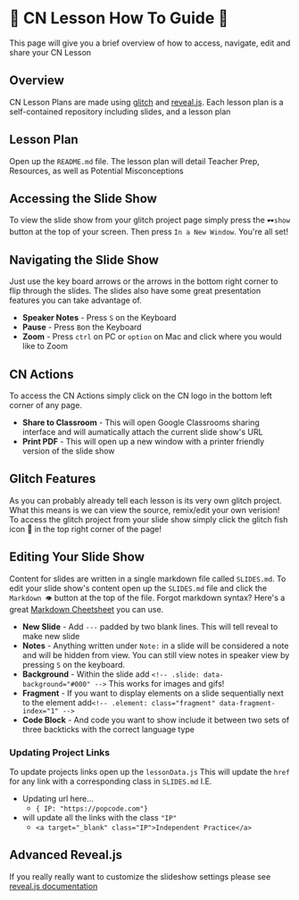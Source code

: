 # 📘 CN Lesson How To Guide 📘

This page will give you a brief overview of how to access, navigate, edit and share your CN Lesson

## Overview

CN Lesson Plans are made using [glitch](https://glitch.com/) and [reveal.js](https://github.com/hakimel/reveal.js/).
Each lesson plan is a self-contained repository including slides, and a lesson plan

## Lesson Plan

Open up the `README.md` file. The lesson plan will detail Teacher Prep, Resources, as well as Potential Misconceptions

## Accessing the Slide Show

To view the slide show from your glitch project page simply press the `🕶️show` button at the top of your screen. Then press `In a New Window`. You're all set!

## Navigating the Slide Show

Just use the key board arrows or the arrows in the bottom right corner to flip through the slides.
The slides also have some great presentation features you can take advantage of.

- **Speaker Notes** - Press `S` on the Keyboard
- **Pause** - Press `B`on the Keyboard
- **Zoom** - Press `ctrl` on PC or `option` on Mac and click where you would like to Zoom

## CN Actions

To access the CN Actions simply click on the CN logo in the bottom left corner of any page.

- **Share to Classroom** - This will open Google Classrooms sharing interface and will aumatically attach the current slide show's URL
- **Print PDF** - This will open up a new window with a printer friendly version of the slide show

## Glitch Features

As you can probably already tell each lesson is its very own glitch project. What this means is we can view the source, remix/edit your own verision!
To access the glitch project from your slide show simply click the glitch fish icon 🎏 in the top right corner of the page!

## Editing Your Slide Show

Content for slides are written in a single markdown file called `SLIDES.md`.
To edit your slide show's content open up the `SLIDES.md` file and click the `Markdown 👁️` button at the top of the file.
Forgot markdown syntax? Here's a great [Markdown Cheetsheet](https://github.com/adam-p/markdown-here/wiki/Markdown-Cheatsheet) you can use.

- **New Slide** - Add `---` padded by two blank lines. This will tell reveal to make new slide
- **Notes** - Anything written under `Note:` in a slide will be considered a note and will be hidden from view. You can still view notes in speaker view by pressing `S` on the keyboard.
- **Background** - Within the slide add `<!-- .slide: data-background="#000" -->` This works for images and gifs!
- **Fragment** - If you want to display elements on a slide sequentially next to the element add`<!-- .element: class="fragment" data-fragment-index="1" -->`
- **Code Block** - And code you want to show include it between two sets of three backticks with the correct language type

### Updating Project Links

To update projects links open up the `lessonData.js`
This will update the `href` for any link with a corresponding class in `SLIDES.md`
I.E.

- Updating url here...
  - `{ IP: "https://popcode.com"}`
- will update all the links with the class `"IP"`
  - `<a target="_blank" class="IP">Independent Practice</a>`

## Advanced Reveal.js

If you really really want to customize the slideshow settings please see [reveal.js documentation](https://github.com/hakimel/reveal.js/)
